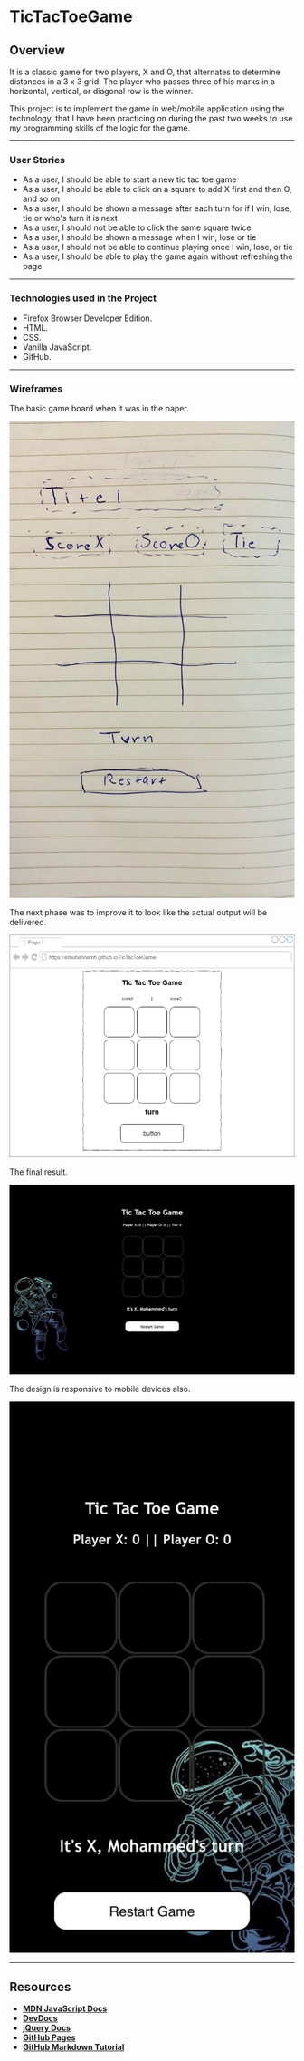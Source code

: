 # TicTacToeGame

## Overview

It is a classic game for two players, X and O, that alternates to determine distances in a 3 x 3 grid. 
The player who passes three of his marks in a horizontal, vertical, or diagonal row is the winner.

This project is to implement the game in web/mobile application using the technology, 
that I have been practicing on during the past two weeks to use my programming skills of the logic for the game.

---

### User Stories

- As a user, I should be able to start a new tic tac toe game
- As a user, I should be able to click on a square to add X first and then O, and so on
- As a user, I should be shown a message after each turn for if I win, lose, tie or who's turn it is next
- As a user, I should not be able to click the same square twice
- As a user, I should be shown a message when I win, lose or tie
- As a user, I should not be able to continue playing once I win, lose, or tie
- As a user, I should be able to play the game again without refreshing the page

---

### Technologies used in the Project

- Firefox Browser Developer Edition.
- HTML.
- CSS.
- Vanilla JavaScript.
- GitHub.

---

### Wireframes

The basic game board when it was in the paper.

![UI1](https://github.com/AlMuhannaMH/TicTacToeGame/blob/master/img/in%20the%20paper.jpg)


The next phase was to improve it to look like the actual output will be delivered.

![UI2](https://raw.githubusercontent.com/AlMuhannaMH/TicTacToeGame/master/img/UI%20v2.png)


The final result.

![UI3](https://raw.githubusercontent.com/AlMuhannaMH/TicTacToeGame/master/img/Screenshot_2020-02-06%20Tic%20Tac%20Toe.png)


The design is responsive to mobile devices also.

![UI4](https://raw.githubusercontent.com/AlMuhannaMH/TicTacToeGame/master/img/Mobile%20-Tic%20Tac%20Toe.jpg)


---


## Resources

- **[MDN JavaScript Docs](https://developer.mozilla.org/en-US/docs/Web/JavaScript)**
- **[DevDocs](https://devdocs.io/)**
- **[jQuery Docs](http://api.jquery.com)**
- **[GitHub Pages](https://pages.github.com)**
- **[GitHub Markdown Tutorial](https://guides.github.com/features/mastering-markdown/)**
